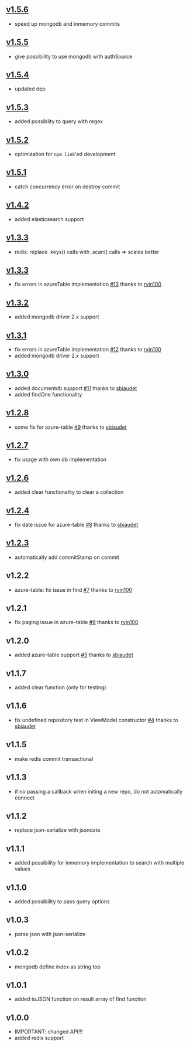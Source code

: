 ## [v1.5.6](https://github.com/adrai/node-viewmodel/compare/v1.5.5...v1.5.6)
- speed up mongodb and inmemory commits

## [v1.5.5](https://github.com/adrai/node-viewmodel/compare/v1.5.4...v1.5.5)
- give possibility to use mongodb with authSource

## [v1.5.4](https://github.com/adrai/node-viewmodel/compare/v1.5.3...v1.5.4)
- updated dep

## [v1.5.3](https://github.com/adrai/node-viewmodel/compare/v1.5.2...v1.5.3)
- added possiblity to query with regex

## [v1.5.2](https://github.com/adrai/node-viewmodel/compare/v1.5.1...v1.5.2)
- optimization for `npm link`'ed development

## [v1.5.1](https://github.com/adrai/node-viewmodel/compare/v1.4.2...v1.5.1)
- catch concurrency error on destroy commit

## [v1.4.2](https://github.com/adrai/node-viewmodel/compare/v1.3.4...v1.4.2)
- added elasticsearch support

## [v1.3.3](https://github.com/adrai/node-viewmodel/compare/v1.3.3...v1.3.4)
- redis: replace .keys() calls with .scan() calls => scales better

## [v1.3.3](https://github.com/adrai/node-viewmodel/compare/v1.3.2...v1.3.3)
- fix errors in azureTable implementation [#13](https://github.com/adrai/node-viewmodel/pull/13) thanks to [rvin100](https://github.com/rvin100)

## [v1.3.2](https://github.com/adrai/node-viewmodel/compare/v1.3.1...v1.3.2)
- added mongodb driver 2.x support

## [v1.3.1](https://github.com/adrai/node-viewmodel/compare/v1.3.0...v1.3.1)
- fix errors in azureTable implementation [#12](https://github.com/adrai/node-viewmodel/pull/12) thanks to [rvin100](https://github.com/rvin100)
- added mongodb driver 2.x support

## [v1.3.0](https://github.com/adrai/node-viewmodel/compare/v1.2.8...v1.3.0)
- added documentdb support [#11](https://github.com/adrai/node-viewmodel/pull/11) thanks to [sbiaudet](https://github.com/sbiaudet)
- added findOne functionality

## [v1.2.8](https://github.com/adrai/node-viewmodel/compare/v1.2.7...v1.2.8)
- some fix for azure-table [#9](https://github.com/adrai/node-viewmodel/pull/9) thanks to [sbiaudet](https://github.com/sbiaudet)

## [v1.2.7](https://github.com/adrai/node-viewmodel/compare/v1.2.6...v1.2.7)
- fix usage with own db implementation

## [v1.2.6](https://github.com/adrai/node-viewmodel/compare/v1.2.4...v1.2.6)
- added clear functionality to clear a collection

## [v1.2.4](https://github.com/adrai/node-viewmodel/compare/v1.2.3...v1.2.4)
- fix date issue for azure-table [#8](https://github.com/adrai/node-viewmodel/pull/8) thanks to [sbiaudet](https://github.com/sbiaudet)

## [v1.2.3](https://github.com/adrai/node-viewmodel/compare/v1.2.2...v1.2.3)
- automatically add commitStamp on commit

## v1.2.2
- azure-table: fix issue in find [#7](https://github.com/adrai/node-viewmodel/pull/7) thanks to [rvin100](https://github.com/rvin100)

## v1.2.1
- fix paging issue in azure-table [#6](https://github.com/adrai/node-viewmodel/pull/6) thanks to [rvin100](https://github.com/rvin100)

## v1.2.0
- added azure-table support [#5](https://github.com/adrai/node-viewmodel/pull/5) thanks to [sbiaudet](https://github.com/sbiaudet)

## v1.1.7
- added clear function (only for testing)

## v1.1.6
- fix undefined repository test in ViewModel constructor [#4](https://github.com/adrai/node-viewmodel/pull/4) thanks to [sbiaudet](https://github.com/sbiaudet)

## v1.1.5
- make redis commit transactional

## v1.1.3
- if no passing a callback when initing a new repo, do not automatically connect

## v1.1.2
- replace json-serialize with jsondate

## v1.1.1
- added possibility for inmemory implementation to search with multiple values

## v1.1.0
- added possibility to pass query options

## v1.0.3
- parse json with json-serialize

## v1.0.2
- mongodb define index as string too

## v1.0.1
- added toJSON function on result array of find function

## v1.0.0
- IMPORTANT: changed API!!!
- added redis support

